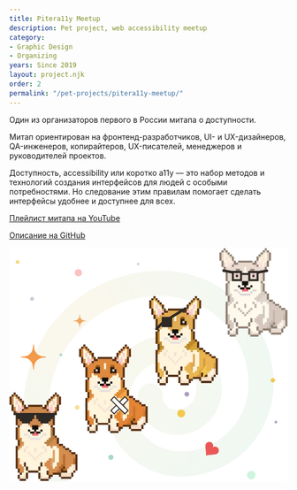 ```yaml
---
title: Pitera11y Meetup
description: Pet project, web accessibility meetup
category:
- Graphic Design
- Organizing
years: Since 2019
layout: project.njk
order: 2
permalink: "/pet-projects/pitera11y-meetup/"
---
```


Один из организаторов первого в России митапа о доступности.

Митап ориентирован на фронтенд-разработчиков, UI- и UX-дизайнеров, QA-инженеров, копирайтеров, UX-писателей, менеджеров и руководителей проектов.

Доступность, accessibility или коротко a11y — это набор методов и технологий создания интерфейсов для людей с особыми потребностями. Но следование этим правилам помогает сделать интерфейсы удобнее и доступнее для всех.

[Плейлист митапа на YouTube](https://www.youtube.com/watch?v=LIi-fRukS1Y&list=PLTdS5E3zupkGg0FoMoWB5FD2tlBrSWUQB&index=7)

[Описание на GitHub](https://github.com/pitercss/a11y_docs)

![Untitled](images/Untitled.png)